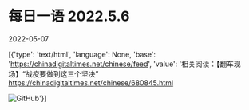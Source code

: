 # 每日一语 2022.5.6

2022-05-07

[{'type': 'text/html', 'language': None, 'base': 'https://chinadigitaltimes.net/chinese/feed', 'value': '相关阅读：【翻车现场】“战疫要做到这三个坚决” https://chinadigitaltimes.net/chinese/680845.html

![GitHub](https://chinadigitaltimes.net/chinese/files/2022/05/5.6-2.png)'}]